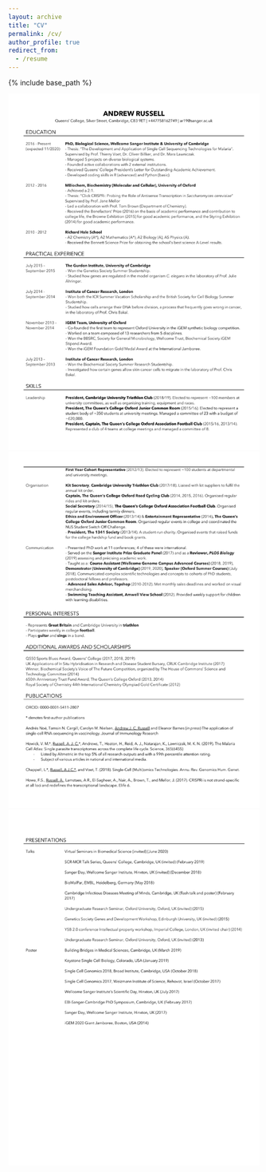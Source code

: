 ```yaml
---
layout: archive
title: "CV"
permalink: /cv/
author_profile: true
redirect_from:
  - /resume
---
```


{% include base_path %}

![CV](https://raw.githubusercontent.com/andyrussell/andyrussell.github.io/master/images/CV_AR_website_1.jpg)
![CV](https://raw.githubusercontent.com/andyrussell/andyrussell.github.io/master/images/CV_AR_website_2.jpg)
![CV](https://raw.githubusercontent.com/andyrussell/andyrussell.github.io/master/images/CV_AR_website_3.jpg)
